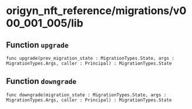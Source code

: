 # origyn_nft_reference/migrations/v000_001_005/lib

## Function `upgrade`
``` motoko no-repl
func upgrade(prev_migration_state : MigrationTypes.State, args : MigrationTypes.Args, caller : Principal) : MigrationTypes.State
```


## Function `downgrade`
``` motoko no-repl
func downgrade(migration_state : MigrationTypes.State, args : MigrationTypes.Args, caller : Principal) : MigrationTypes.State
```

